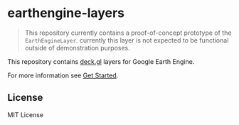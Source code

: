 # earthengine-layers

> This repository currently contains a proof-of-concept prototype of the `EarthEngineLayer`. currently this layer is not expected to be functional outside of demonstration purposes.

This repository contains [deck.gl](https://deck.gl) layers for Google Earth Engine.

For more information see [Get Started](docs/developer-guide/get-started.md).

## License

MIT License
